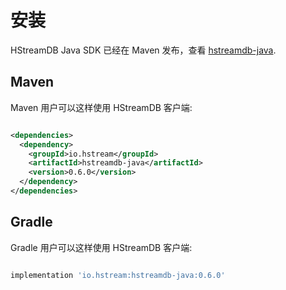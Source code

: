 # 安装

HStreamDB Java SDK 已经在 Maven 发布，查看
[hstreamdb-java](https://search.maven.org/artifact/io.hstream/hstreamdb-java).

## Maven

Maven 用户可以这样使用 HStreamDB 客户端:

```xml

<dependencies>
  <dependency>
    <groupId>io.hstream</groupId>
    <artifactId>hstreamdb-java</artifactId>
    <version>0.6.0</version>
  </dependency>
</dependencies>

```

## Gradle

Gradle 用户可以这样使用 HStreamDB 客户端:

```groovy

implementation 'io.hstream:hstreamdb-java:0.6.0'

```
